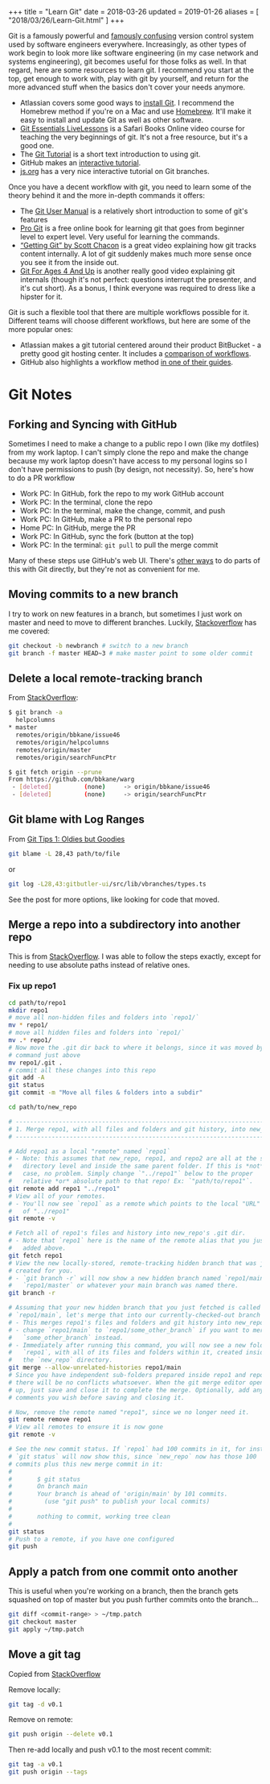 +++
title = "Learn Git"
date = 2018-03-26
updated = 2019-01-26
aliases = [ "2018/03/26/Learn-Git.html" ]
+++

Git is a famously powerful and [famously confusing](https://xkcd.com/1597/) version control system
used by software engineers everywhere. Increasingly, as other types of work
begin to look more like software engineering (in my case network and systems
engineering), git becomes useful for those folks as well. In that regard, here
are some resources to learn git. I recommend you start at the top, get enough to
work with, play with git by yourself, and return for the more advanced stuff
when the basics don't cover your needs anymore.

- Atlassian covers some good ways to [install Git](https://www.atlassian.com/git/tutorials/install-git). I recommend the Homebrew method if you're on a Mac and use [Homebrew](https://brew.sh/). It'll make it easy to install and update Git as well as other software.
- [Git Essentials
  LiveLessons](https://www.safaribooksonline.com/library/view/git-essentials-livelessons/9780134655284/)
  is a Safari Books Online video course for teaching the very beginnings of
  git. It's not a free resource, but it's a good one.
- The [Git Tutorial](https://git-scm.com/docs/gittutorial) is a short text
  introduction to using git.
- GitHub makes an [interactive tutorial](https://try.github.io/levels/1/challenges/1).
- [js.org](https://learngitbranching.js.org/) has a very nice interactive tutorial on Git branches.

Once you have a decent workflow with git, you need to learn some of the theory
behind it and the more in-depth commands it offers:

- The [Git User Manual](https://git-scm.com/docs/user-manual.html) is a
  relatively short introduction to some of git's features
- [Pro Git](https://git-scm.com/book/en/v2) is a free online book for learning
  git that goes from beginner level to expert level. Very useful for learning
  the commands.
- [“Getting Git” by Scott Chacon](https://vimeo.com/14629850) is a great video
  explaining how git tracks content internally. A lot of git suddenly makes much
  more sense once you see it from the inside out.
- [Git For Ages 4 And Up](https://www.youtube.com/watch?v=1ffBJ4sVUb4) is
  another really good video explaining git internals (though it's not perfect:
  questions interrupt the presenter, and it's cut short). As a bonus, I think
  everyone was required to dress like a hipster for it.

Git is such a flexible tool that there are multiple workflows possible for it.
Different teams will choose different workflows, but here are some of the more
popular ones:

- Atlassian makes a git tutorial centered around their product BitBucket - a
  pretty good git hosting center. It includes a [comparison of
  workflows](https://www.atlassian.com/git/tutorials/comparing-workflows).
- GitHub also highlights a workflow method [in one of their
  guides](https://guides.github.com/introduction/flow/).

# Git Notes

## Forking and Syncing with GitHub

Sometimes I need to make a change to a public repo I own (like my dotfiles)
from my work laptop. I can't simply clone the repo and make the change because
my work laptop doesn't have access to my personal logins so I don't have
permissions to push (by design, not necessity). So, here's how to do a PR workflow

- Work PC: In GitHub, fork the repo to my work GitHub account
- Work PC: In the terminal, clone the repo
- Work PC: In the terminal, make the change, commit, and push
- Work PC: In GitHub, make a PR to the personal repo
- Home PC: In GitHub, merge the PR
- Work PC: In GitHub, sync the fork (button at the top)
- Work PC: In the terminal: `git pull` to pull the merge commit

Many of these steps use GitHub's web UI. There's [other ways](https://stackoverflow.com/questions/39819441/keeping-a-fork-up-to-date) to do parts of this with Git directly, but they're not as convenient for me.

## Moving commits to a new branch

I try to work on new features in a branch, but sometimes I just work on master and need to move to different branches. Luckily, [Stackoverflow](https://stackoverflow.com/a/22654961/2958070) has me covered:

```bash
git checkout -b newbranch # switch to a new branch
git branch -f master HEAD~3 # make master point to some older commit
```

## Delete a local remote-tracking branch

From [StackOverflow](https://stackoverflow.com/a/23961231/2958070):

```bash
$ git branch -a
  helpcolumns
* master
  remotes/origin/bbkane/issue46
  remotes/origin/helpcolumns
  remotes/origin/master
  remotes/origin/searchFuncPtr

$ git fetch origin --prune
From https://github.com/bbkane/warg
 - [deleted]         (none)     -> origin/bbkane/issue46
 - [deleted]         (none)     -> origin/searchFuncPtr
```

## Git blame with Log Ranges

From [Git Tips 1: Oldies but Goodies](https://blog.gitbutler.com/git-tips-1-theres-a-git-config-for-that/#git-blame-and-log-with-line-ranges)

```bash
git blame -L 28,43 path/to/file
```

or

```bash
git log -L28,43:gitbutler-ui/src/lib/vbranches/types.ts
```

See the post for more options, like looking for code that moved.

## Merge a repo into a subdirectory into another repo

This is from [StackOverflow](https://stackoverflow.com/a/76831513/2958070). I was able to
follow the steps exactly, except for needing to use absolute paths instead of
relative ones.

### Fix up repo1

```bash
cd path/to/repo1
mkdir repo1
# move all non-hidden files and folders into `repo1/`
mv * repo1/
# move all hidden files and folders into `repo1/`
mv .* repo1/
# Now move the .git dir back to where it belongs, since it was moved by the
# command just above
mv repo1/.git .
# commit all these changes into this repo
git add -A
git status
git commit -m "Move all files & folders into a subdir"
```

```bash
cd path/to/new_repo

# --------------------------------------------------------------------------
# 1. Merge repo1, with all files and folders and git history, into new_repo
# --------------------------------------------------------------------------

# Add repo1 as a local "remote" named `repo1`
# - Note: this assumes that new_repo, repo1, and repo2 are all at the same
#   directory level and inside the same parent folder. If this is *not* the
#   case, no problem. Simply change `"../repo1"` below to the proper
#   relative *or* absolute path to that repo! Ex: `"path/to/repo1"`.
git remote add repo1 "../repo1"
# View all of your remotes.
# - You'll now see `repo1` as a remote which points to the local "URL"
#   of "../repo1"
git remote -v

# Fetch all of repo1's files and history into new_repo's .git dir.
# - Note that `repo1` here is the name of the remote alias that you just
#   added above.
git fetch repo1
# View the new locally-stored, remote-tracking hidden branch that was just
# created for you.
# - `git branch -r` will now show a new hidden branch named `repo1/main` or
#   `repo1/master` or whatever your main branch was named there.
git branch -r

# Assuming that your new hidden branch that you just fetched is called
# `repo1/main`, let's merge that into our currently-checked-out branch now.
# - This merges repo1's files and folders and git history into new_repo.
# - change `repo1/main` to `repo1/some_other_branch` if you want to merge in
#   `some_other_branch` instead.
# - Immediately after running this command, you will now see a new folder,
#   `repo1`, with all of its files and folders within it, created inside
#   the `new_repo` directory.
git merge --allow-unrelated-histories repo1/main
# Since you have independent sub-folders prepared inside repo1 and repo2,
# there will be no conflicts whatsoever. When the git merge editor opens
# up, just save and close it to complete the merge. Optionally, add any
# comments you wish before saving and closing it.

# Now, remove the remote named "repo1", since we no longer need it.
git remote remove repo1
# View all remotes to ensure it is now gone
git remote -v

# See the new commit status. If `repo1` had 100 commits in it, for instance,
# `git status` will now show this, since `new_repo` now has those 100
# commits plus this new merge commit in it:
#
#       $ git status
#       On branch main
#       Your branch is ahead of 'origin/main' by 101 commits.
#         (use "git push" to publish your local commits)
#
#       nothing to commit, working tree clean
#
git status
# Push to a remote, if you have one configured
git push
```

## Apply a patch from one commit onto another

This is useful when you're working on a branch, then the branch gets squashed on top of master but you push further commits onto the branch...

```bash
git diff <commit-range> > ~/tmp.patch
git checkout master
git apply ~/tmp.patch
```

## Move a git tag

Copied from [StackOverflow](https://stackoverflow.com/questions/8044583/how-can-i-move-a-tag-on-a-git-branch-to-a-different-commit)

Remove locally:

```bash
git tag -d v0.1  
```

Remove on remote:

```bash
git push origin --delete v0.1
```

Then re-add locally and push v0.1 to the most recent commit:

```bash
git tag -a v0.1
git push origin --tags
```
